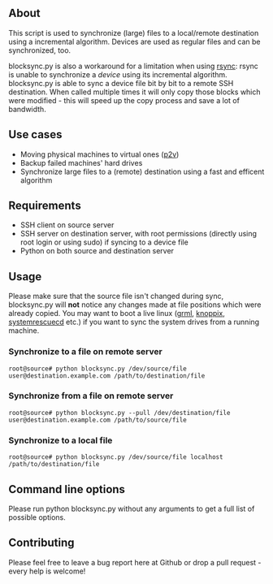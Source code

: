 ## About
This script is used to synchronize (large) files to a local/remote destination using a incremental algorithm. Devices are used as regular files and can be synchronized, too.

blocksync.py is also a workaround for a limitation when using [rsync](https://rsync.samba.org): rsync is unable to synchronize a *device* using its incremental algorithm. blocksync.py is able to sync a device file bit by bit to a remote SSH destination. When called multiple times it will only copy those blocks which were modified - this will speed up the copy process and save a lot of bandwidth.

## Use cases
* Moving physical machines to virtual ones ([p2v](https://en.wikipedia.org/wiki/Physical-to-Virtual))
* Backup failed machines' hard drives
* Synchronize large files to a (remote) destination using a fast and efficent algorithm

## Requirements
* SSH client on source server
* SSH server on destination server, with root permissions (directly using root login or using sudo) if syncing to a device file
* Python on both source and destination server

## Usage
Please make sure that the source file isn't changed during sync, blocksync.py will **not** notice any changes made at file positions which were already copied. You may want to boot a live linux ([grml](https://grml.org/), [knoppix](http://www.knoppix.org), [systemrescuecd](http://www.system-rescue-cd.org) etc.) if you want to sync the system drives from a running machine.

### Synchronize to a file on remote server
`root@source# python blocksync.py /dev/source/file user@destination.example.com /path/to/destination/file`

### Synchronize from a file on remote server
`root@source# python blocksync.py --pull /dev/destination/file user@destination.example.com /path/to/source/file`

### Synchronize to a local file
`root@source# python blocksync.py /dev/source/file localhost /path/to/destination/file`

## Command line options
Please run python blocksync.py without any arguments to get a full list of possible options.

## Contributing
Please feel free to leave a bug report here at Github or drop a pull request - every help is welcome!
